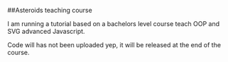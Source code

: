 ##Asteroids teaching course

I am running a tutorial based on a bachelors level course teach OOP and SVG advanced Javascript.

Code will has not been uploaded yep, it will be released at the end of the course.
